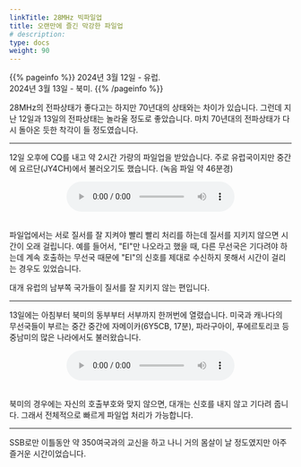 ```yaml
---
linkTitle: 28MHz 빅파일업
title: 오랜만에 즐긴 막강한 파일업
# description:
type: docs
weight: 90
---
```


{{% pageinfo %}}
2024년 3월 12일 - 유럽.<br>
2024년 3월 13일 - 북미.
{{% /pageinfo %}}

28MHz의 전파상태가 좋다고는 하지만 70년대의 상태와는 차이가 있습니다. 그런데 지난 12일과 13일의 전파상태는 놀라울 정도로 좋았습니다. 마치 70년대의 전파상태가 다시 돌아온 듯한 착각이 들 정도였습니다.

--------------------------------

12일 오후에 CQ를 내고 약 2시간 가량의 파일업을 받았습니다. 주로 유럽국이지만 중간에 요르단(JY4CH)에서 불러오기도 했습니다. (녹음 파일 약 46분경)

<center><audio src="https://blog.kakaocdn.net/dn/ItviI/btsFQfhPY6o/4jwvCDlv64ymgofemLYIuK/tfile.mp3" controls="controls"></audio></center><br>

파일업에서는 서로 질서를 잘 지켜야 빨리 빨리 처리를 하는데 질서를 지키지 않으면 시간이 오래 걸립니다. 예를 들어서, "EI"만 나오라고 했을 때, 다른 무선국은 기다려야 하는데 계속 호출하는 무선국 때문에 "EI"의 신호를 제대로 수신하지 못해서 시간이 걸리는 경우도 있었습니다.

대개 유럽의 남부쪽 국가들이 질서를 잘 지키지 않는 편입니다.

-----------------------------------

13일에는 아침부터 북미의 동부부터 서부까지 한꺼번에 열렸습니다. 미국과 캐나다의 무선국들이 부르는 중간 중간에 자메이카(6Y5CB, 17분), 파라구아이, 푸에르토리코 등 중남미의 많은 나라에서도 불러왔습니다.

<center><audio src="https://blog.kakaocdn.net/dn/eWweoH/btsFP3aUr4t/cqcKfdm5bGXrftLxdu97m1/tfile.mp3" controls="controls"></audio></center><br>

북미의 경우에는 자신의 호출부호와 맞지 않으면, 대개는 신호를 내지 않고 기다려 줍니다. 그래서 전체적으로 빠르게 파일업 처리가 가능합니다.

---------------------------------------

SSB로만 이틀동안 약 350여국과의 교신을 하고 나니 거의 몸살이 날 정도였지만 아주 즐거운 시간이었습니다.



<br><br>
